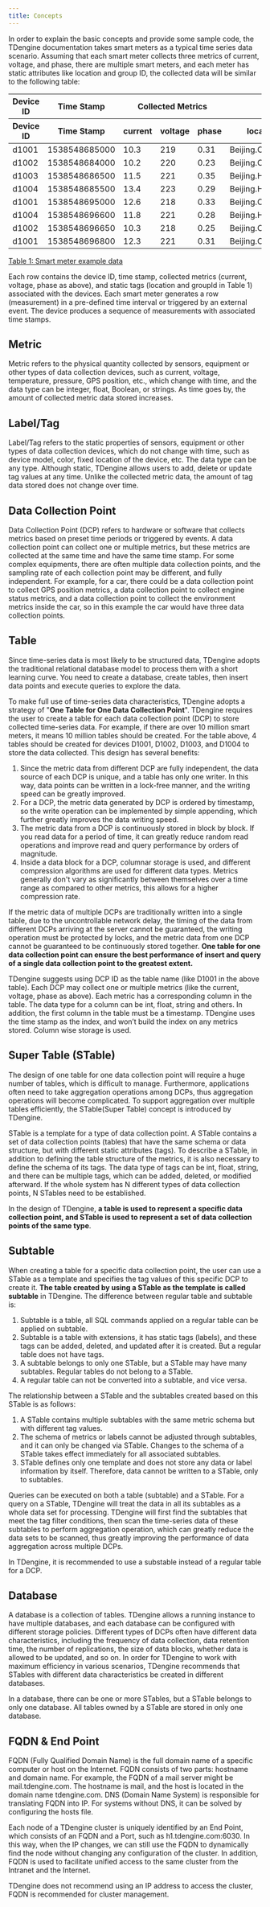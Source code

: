 ```yaml
---
title: Concepts
---
```


In order to explain the basic concepts and provide some sample code, the TDengine documentation takes smart meters as a typical time series data scenario. Assuming that each smart meter collects three metrics of current, voltage, and phase, there are multiple smart meters, and each meter has static attributes like location and group ID, the collected data will be similar to the following table:

<div className="center-table">
<table>
<thead><tr>
    <th>Device ID</th>
    <th>Time Stamp</th>
    <th colSpan="3">Collected Metrics</th>
    <th colSpan="2">Tags</th>
    </tr>
<tr>
<th>Device ID</th>
<th>Time Stamp</th>
<th>current</th>
<th>voltage</th>
<th>phase</th>
<th>location</th>
<th>groupId</th>
</tr>
</thead>
<tbody>
<tr>
<td>d1001</td>
<td>1538548685000</td>
<td>10.3</td>
<td>219</td>
<td>0.31</td>
<td>Beijing.Chaoyang</td>
<td>2</td>
</tr>
<tr>
<td>d1002</td>
<td>1538548684000</td>
<td>10.2</td>
<td>220</td>
<td>0.23</td>
<td>Beijing.Chaoyang</td>
<td>3</td>
</tr>
<tr>
<td>d1003</td>
<td>1538548686500</td>
<td>11.5</td>
<td>221</td>
<td>0.35</td>
<td>Beijing.Haidian</td>
<td>3</td>
</tr>
<tr>
<td>d1004</td>
<td>1538548685500</td>
<td>13.4</td>
<td>223</td>
<td>0.29</td>
<td>Beijing.Haidian</td>
<td>2</td>
</tr>
<tr>
<td>d1001</td>
<td>1538548695000</td>
<td>12.6</td>
<td>218</td>
<td>0.33</td>
<td>Beijing.Chaoyang</td>
<td>2</td>
</tr>
<tr>
<td>d1004</td>
<td>1538548696600</td>
<td>11.8</td>
<td>221</td>
<td>0.28</td>
<td>Beijing.Haidian</td>
<td>2</td>
</tr>
<tr>
<td>d1002</td>
<td>1538548696650</td>
<td>10.3</td>
<td>218</td>
<td>0.25</td>
<td>Beijing.Chaoyang</td>
<td>3</td>
</tr>
<tr>
<td>d1001</td>
<td>1538548696800</td>
<td>12.3</td>
<td>221</td>
<td>0.31</td>
<td>Beijing.Chaoyang</td>
<td>2</td>
</tr>
</tbody>
</table>
<a href="#model_table1">Table 1: Smart meter example data</a>
</div>

Each row contains the device ID, time stamp, collected metrics (current, voltage, phase as above), and static tags (location and groupId in Table 1) associated with the devices. Each smart meter generates a row (measurement) in a pre-defined time interval or triggered by an external event. The device produces a sequence of measurements with associated time stamps.

## Metric

Metric refers to the physical quantity collected by sensors, equipment or other types of data collection devices, such as current, voltage, temperature, pressure, GPS position, etc., which change with time, and the data type can be integer, float, Boolean, or strings. As time goes by, the amount of collected metric data stored increases.

## Label/Tag

Label/Tag refers to the static properties of sensors, equipment or other types of data collection devices, which do not change with time, such as device model, color, fixed location of the device, etc. The data type can be any type. Although static, TDengine allows users to add, delete or update tag values at any time. Unlike the collected metric data, the amount of tag data stored does not change over time.

## Data Collection Point

Data Collection Point (DCP) refers to hardware or software that collects metrics based on preset time periods or triggered by events. A data collection point can collect one or multiple metrics, but these metrics are collected at the same time and have the same time stamp. For some complex equipments, there are often multiple data collection points, and the sampling rate of each collection point may be different, and fully independent. For example, for a car, there could be a data collection point to collect GPS position metrics, a data collection point to collect engine status metrics, and a data collection point to collect the environment metrics inside the car, so in this example the car would have three data collection points.

## Table

Since time-series data is most likely to be structured data, TDengine adopts the traditional relational database model to process them with a short learning curve. You need to create a database, create tables, then insert data points and execute queries to explore the data. 

To make full use of time-series data characteristics, TDengine adopts a strategy of "**One Table for One Data Collection Point**". TDengine requires the user to create a table for each data collection point (DCP) to store collected time-series data. For example, if there are over 10 million smart meters, it means 10 million tables should be created. For the table above, 4 tables should be created for devices D1001, D1002, D1003, and D1004 to store the data collected. This design has several benefits:

1. Since the metric data from different DCP are fully independent, the data source of each DCP is unique, and a table has only one writer. In this way, data points can be written in a lock-free manner, and the writing speed can be greatly improved.
2. For a DCP, the metric data generated by DCP is ordered by timestamp, so the write operation can be implemented by simple appending, which further greatly improves the data writing speed.
3. The metric data from a DCP is continuously stored in block by block. If you read data for a period of time, it can greatly reduce random read operations and improve read and query performance by orders of magnitude.
4. Inside a data block for a DCP, columnar storage is used, and different compression algorithms are used for different data types. Metrics generally don't vary as significantly between themselves over a time range as compared to other metrics, this allows for a higher compression rate.

If the metric data of multiple DCPs are traditionally written into a single table, due to the uncontrollable network delay, the timing of the data from different DCPs arriving at the server cannot be guaranteed, the writing operation must be protected by locks, and the metric data from one DCP cannot be guaranteed to be continuously stored together. **One table for one data collection point can ensure the best performance of insert and query of a single data collection point to the greatest extent.**

TDengine suggests using DCP ID as the table name (like D1001 in the above table). Each DCP may collect one or multiple metrics (like the current, voltage, phase as above). Each metric has a corresponding column in the table. The data type for a column can be int, float, string and others. In addition, the first column in the table must be a timestamp. TDengine uses the time stamp as the index, and won’t build the index on any metrics stored. Column wise storage is used.

## Super Table (STable)

The design of one table for one data collection point will require a huge number of tables, which is difficult to manage. Furthermore, applications often need to take aggregation operations among DCPs, thus aggregation operations will become complicated. To support aggregation over multiple tables efficiently, the STable(Super Table) concept is introduced by TDengine.

STable is a template for a type of data collection point. A STable contains a set of data collection points (tables) that have the same schema or data structure, but with different static attributes (tags). To describe a STable, in addition to defining the table structure of the metrics, it is also necessary to define the schema of its tags. The data type of tags can be int, float, string, and there can be multiple tags, which can be added, deleted, or modified afterward. If the whole system has N different types of data collection points, N STables need to be established.

In the design of TDengine, **a table is used to represent a specific data collection point, and STable is used to represent a set of data collection points of the same type**. 

## Subtable

When creating a table for a specific data collection point, the user can use a STable as a template and specifies the tag values of this specific DCP to create it. **The table created by using a STable as the template is called subtable** in TDengine. The difference between regular table and subtable is: 
1. Subtable is a table, all SQL commands applied on a regular table can be applied on subtable.
2. Subtable is a table with extensions, it has static tags (labels), and these tags can be added, deleted, and updated after it is created. But a regular table does not have tags.
3. A subtable belongs to only one STable, but a STable may have many subtables. Regular tables do not belong to a STable.
4. A regular table can not be converted into a subtable, and vice versa. 

The relationship between a STable and the subtables created based on this STable is as follows:

1. A STable contains multiple subtables with the same metric schema but with different tag values.
2. The schema of metrics or labels cannot be adjusted through subtables, and it can only be changed via STable. Changes to the schema of a STable takes effect immediately for all associated subtables.
3. STable defines only one template and does not store any data or label information by itself. Therefore, data cannot be written to a STable, only to subtables.

Queries can be executed on both a table (subtable) and a STable. For a query on a STable, TDengine will treat the data in all its subtables as a whole data set for processing. TDengine will first find the subtables that meet the tag filter conditions, then scan the time-series data of these subtables to perform aggregation operation, which can greatly reduce the data sets to be scanned, thus greatly improving the performance of data aggregation across multiple DCPs.

In TDengine, it is recommended to use a substable instead of a regular table for a DCP. 

## Database

A database is a collection of tables. TDengine allows a running instance to have multiple databases, and each database can be configured with different storage policies. Different types of DCPs often have different data characteristics, including the frequency of data collection, data retention time, the number of replications, the size of data blocks, whether data is allowed to be updated, and so on. In order for TDengine to work with maximum efficiency in various scenarios, TDengine recommends that STables with different data characteristics be created in different databases.

In a database, there can be one or more STables, but a STable belongs to only one database. All tables owned by a STable are stored in only one database.

## FQDN & End Point

FQDN (Fully Qualified Domain Name) is the full domain name of a specific computer or host on the Internet. FQDN consists of two parts: hostname and domain name. For example, the FQDN of a mail server might be mail.tdengine.com. The hostname is mail, and the host is located in the domain name tdengine.com. DNS (Domain Name System) is responsible for translating FQDN into IP. For systems without DNS, it can be solved by configuring the hosts file.

Each node of a TDengine cluster is uniquely identified by an End Point, which consists of an FQDN and a Port, such as h1.tdengine.com:6030. In this way, when the IP changes, we can still use the FQDN to dynamically find the node without changing any configuration of the cluster. In addition, FQDN is used to facilitate unified access to the same cluster from the Intranet and the Internet.

TDengine does not recommend using an IP address to access the cluster, FQDN is recommended for cluster management.
